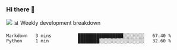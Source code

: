 ### Hi there 👋

<!--
**zhou-ning/zhou-ning** is a ✨ _special_ ✨ repository because its `README.md` (this file) appears on your GitHub profile.

Here are some ideas to get you started:

- 🔭 I’m currently working on ...
- 🌱 I’m currently learning ...
- 👯 I’m looking to collaborate on ...
- 🤔 I’m looking for help with ...
- 💬 Ask me about ...
- 📫 How to reach me: ...
- 😄 Pronouns: ...
- ⚡ Fun fact: ...
-->
![](https://github-readme-stats.vercel.app/api?username=zhou-ning)
📊 Weekly development breakdown
<!--START_SECTION:waka-->
```text
Markdown   3 mins          █████████████████░░░░░░░░   67.40 % 
Python     1 min           ████████░░░░░░░░░░░░░░░░░   32.60 % 
```
<!--END_SECTION:waka-->
